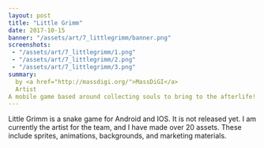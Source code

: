 ```yaml
---
layout: post
title: "Little Grimm"
date: 2017-10-15
banner: "/assets/art/7_littlegrimm/banner.png"
screenshots:
 - "/assets/art/7_littlegrimm/1.png"
 - "/assets/art/7_littlegrimm/2.png"
 - "/assets/art/7_littlegrimm/3.png"
summary: 
  by <a href="http://massdigi.org/">MassDiGI</a>
  Artist
A mobile game based around collecting souls to bring to the afterlife! To be released on iOS and Android in early 2018.
---
```


Little Grimm is a snake game for Android and IOS. It is not released yet. I am currently the artist for the team, and I have made over 20 assets. These include sprites, animations, backgrounds, and marketing materials.
